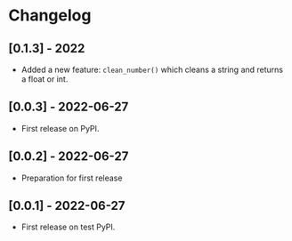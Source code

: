 # Changelog

## [0.1.3] - 2022
- Added a new feature: `clean_number()` which cleans a string and returns a float or int.

## [0.0.3] - 2022-06-27
- First release on PyPI. 

## [0.0.2] - 2022-06-27

- Preparation for first release

## [0.0.1] - 2022-06-27

* First release on test PyPI.
